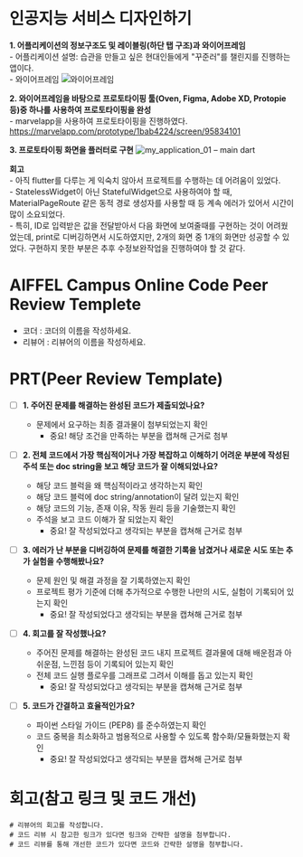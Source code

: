 # 인공지능 서비스 디자인하기
**1. 어플리케이션의 정보구조도 및 레이블링(하단 탭 구조)과 와이어프레임**  
    - 어플리케이션 설명: 습관을 만들고 싶은 현대인들에게 "꾸준러"를 챌린지를 진행하는 앱이다.  
    - 와이어프레임
![와이어프레임](https://github.com/user-attachments/assets/40bd62cc-6ad4-4b49-b236-ba445308edbf)

**2. 와이어프레임을 바탕으로 프로토타이핑 툴(Oven, Figma, Adobe XD, Protopie 등)중 하나를 사용하여 프로토타이핑을 완성**  
    - marvelapp을 사용하여 프로토타이핑을 진행하였다.  
    https://marvelapp.com/prototype/1bab4224/screen/95834101
    
**3. 프로토타이핑 화면을 플러터로 구현**
![my_application_01 – main dart](https://github.com/user-attachments/assets/e49340bf-f65e-4efe-8eec-ee97b4e488dd)


**회고**  
    - 아직 flutter를 다루는 게 익숙치 않아서 프로젝트를 수행하는 데 어려움이 있었다.  
    - StatelessWidget이 아닌 StatefulWidget으로 사용하여야 할 때, MaterialPageRoute 같은 동적 경로 생성자를 사용할 때 등 계속 에러가 있어서 시간이 많이 소요되었다.  
    - 특히, ID로 입력받은 값을 전달받아서 다음 화면에 보여줄때를 구현하는 것이 어려웠었는데, print로 디버깅하면서 시도하였지만, 2개의 화면 중 1개의 화면만 성공할 수 있었다. 구현하지 못한 부분은 추후 수정보완작업을 진행하여야 할 것 같다.




# AIFFEL Campus Online Code Peer Review Templete
- 코더 : 코더의 이름을 작성하세요.
- 리뷰어 : 리뷰어의 이름을 작성하세요.


# PRT(Peer Review Template)
- [ ]  **1. 주어진 문제를 해결하는 완성된 코드가 제출되었나요?**
    - 문제에서 요구하는 최종 결과물이 첨부되었는지 확인
        - 중요! 해당 조건을 만족하는 부분을 캡쳐해 근거로 첨부
    
- [ ]  **2. 전체 코드에서 가장 핵심적이거나 가장 복잡하고 이해하기 어려운 부분에 작성된 
주석 또는 doc string을 보고 해당 코드가 잘 이해되었나요?**
    - 해당 코드 블럭을 왜 핵심적이라고 생각하는지 확인
    - 해당 코드 블럭에 doc string/annotation이 달려 있는지 확인
    - 해당 코드의 기능, 존재 이유, 작동 원리 등을 기술했는지 확인
    - 주석을 보고 코드 이해가 잘 되었는지 확인
        - 중요! 잘 작성되었다고 생각되는 부분을 캡쳐해 근거로 첨부
        
- [ ]  **3. 에러가 난 부분을 디버깅하여 문제를 해결한 기록을 남겼거나
새로운 시도 또는 추가 실험을 수행해봤나요?**
    - 문제 원인 및 해결 과정을 잘 기록하였는지 확인
    - 프로젝트 평가 기준에 더해 추가적으로 수행한 나만의 시도, 
    실험이 기록되어 있는지 확인
        - 중요! 잘 작성되었다고 생각되는 부분을 캡쳐해 근거로 첨부
        
- [ ]  **4. 회고를 잘 작성했나요?**
    - 주어진 문제를 해결하는 완성된 코드 내지 프로젝트 결과물에 대해
    배운점과 아쉬운점, 느낀점 등이 기록되어 있는지 확인
    - 전체 코드 실행 플로우를 그래프로 그려서 이해를 돕고 있는지 확인
        - 중요! 잘 작성되었다고 생각되는 부분을 캡쳐해 근거로 첨부
        
- [ ]  **5. 코드가 간결하고 효율적인가요?**
    - 파이썬 스타일 가이드 (PEP8) 를 준수하였는지 확인
    - 코드 중복을 최소화하고 범용적으로 사용할 수 있도록 함수화/모듈화했는지 확인
        - 중요! 잘 작성되었다고 생각되는 부분을 캡쳐해 근거로 첨부


# 회고(참고 링크 및 코드 개선)
```
# 리뷰어의 회고를 작성합니다.
# 코드 리뷰 시 참고한 링크가 있다면 링크와 간략한 설명을 첨부합니다.
# 코드 리뷰를 통해 개선한 코드가 있다면 코드와 간략한 설명을 첨부합니다.
```
